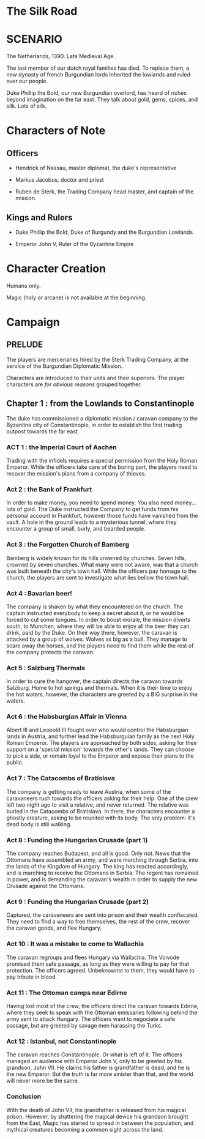 The Silk Road
=============

# SCENARIO

The Netherlands, 1390. Late Medieval Age.

The last member of our dutch royal families has died. To replace them, a new dynasty of french Burgundian
lords inherited the lowlands and ruled over our people.

Duke Phillip the Bold, our new Burgundian overlord, has heard of riches beyond imagination on the far east.
They talk about gold, gems, spices, and silk. Lots of silk.



# Characters of Note

## Officers

* Hendrick of Nassau, master diplomat, the duke's representative

* Markus Jacobus, doctor and priest

* Ruben de Sterk, the Trading Company head master, and captain of the mission.

## Kings and Rulers

* Duke Phillip the Bold, Duke of Burgundy and the Burgundian Lowlands

* Emperor John V, Ruler of the Byzantine Empire


# Character Creation

Humans only.

Magic (holy or arcane) is not available at the beginning.


# Campaign

## PRELUDE

The players are mercenaries hired by the Sterk Trading Company, at the service of the Burgundian Diplomatic Mission.

Characters are introduced to their units and their superiors. The player characters
are _for obvious reasons_ grouped together.


## Chapter 1 : from the Lowlands to Constantinople

The duke has commissioned a diplomatic mission / caravan company to the Byzantine city of Constantinople,
in order to establish the first trading outpost towards the far east.

### ACT 1 : the Imperial Court of Aachen

Trading with the infidels requires a special permission from the Holy Roman Emperor.
While the officers take care of the boring part, the players need to recover the
mission's plans from a company of thieves.

### Act 2 : the Bank of Frankfurt

In order to make money, you need to spend money. You also need money... lots of gold.
The Duke instructed the Company to get funds from his personal account in Frankfurt, however those funds
have vanished from the vault. A hole in the ground leads to a mysterious tunnel, where they encounter
a group of small, burly, and bearded people.

### Act 3 : the Forgotten Church of Bamberg

Bamberg is widely known for its hills crowned by churches. Seven hills, crowned by seven churches.
What many were not aware, was that a church was built beneath the city's town hall.
While the officers pay homage to the church, the players are sent to investigate
what lies bellow the town hall.

### Act 4 : Bavarian beer!

The company is shaken by what they encountered on the church. The captain instructed everybody to keep
a secret about it, or he would be forced to cut some tongues. In order to boost morale, the mission
diverts south, to Munchen, where they will be able to enjoy all the beer they can drink, paid by the Duke.
On their way there, however, the caravan is attacked by a group of wolves. Wolves as big as a bull.
They manage to scare away the horses, and the players need to find them while the rest of the company protects
the caravan.

### Act 5 : Salzburg Thermals

In order to cure the hangover, the captain directs the caravan towards Salzburg. Home to hot springs and thermals.
When it is their time to enjoy the hot waters, however, the characters are greeted by a BIG surprise in the waters.

### Act 6 : the Habsburgian Affair in Vienna

Albert III and Leopold III fought over who would control the Habsburgian lands in Austria, and further
lead the Habsburguian family as the next Holy Roman Emperor. The players are approached by both sides,
asking for their support on a 'special mission' towards the other's lands. They can choose to pick a side,
or remain loyal to the Emperor and expose their plans to the public.

### Act 7 : The Catacombs of Bratislava

The company is getting ready to leave Austria, when some of the caravaneers rush towards
the officers asking for their help. One of the crew left two night ago to visit a relative, and never returned.
The relative was buried in the Catacombs of Bratislava. In there, the characters encounter a ghostly creature,
asking to be reunited with its body. The only problem: it's dead body is still walking.


### Act 8 : Funding the Hungarian Crusade (part 1)

The company reaches Budapest, and all is good. Only not.
News that the Ottomans have assembled an army, and were marching through Serbia, into the lands
of the Kingdom of Hungary. The king has reacted accordingly, and is marching to receive the Ottomans
in Serbia. The regent has remained in power, and is demanding the caravan's wealth in order
to supply the new Crusade against the Ottomans.

### Act 9 : Funding the Hungarian Crusade (part 2)

Captured, the caravaneers are sent into prison and their wealth confiscated.
They need to find a way to free themselves, the rest of the crew, recover the caravan goods, and flee Hungary.

### Act 10 : It was a mistake to come to Wallachia

The caravan regroups and flees Hungary via Wallachia. The Voivode promised them safe passage, as long as they were
willing to pay for that protection. The officers agreed. Unbeknownst to them, they would have to pay tribute in blood.

### Act 11 : The Ottoman camps near Edirne

Having lost most of the crew, the officers direct the caravan towards Edirne, where they seek to speak with the
Ottoman emissaries following behind the army sent to attack Hungary. The officers want to negociate a safe passage,
but are greeted by savage men harassing the Turks.

### Act 12 : Istanbul, not Constantinople

The caravan reaches Constantinople. Or what is left of it.
The officers managed an audience with Emperor John V, only to be greeted by his grandson, John VII.
He claims his father is grandfather is dead, and he is the new Emperor.
But the truth is far more sinister than that, and the world will never more be the same.

### Conclusion

With the death of John VII, his grandfather is released from his magical prison.
However, by shattering the magical device his grandson brought from the East, Magic has started
to spread in between the population, and mythical creatures becoming a common sight across the land.









